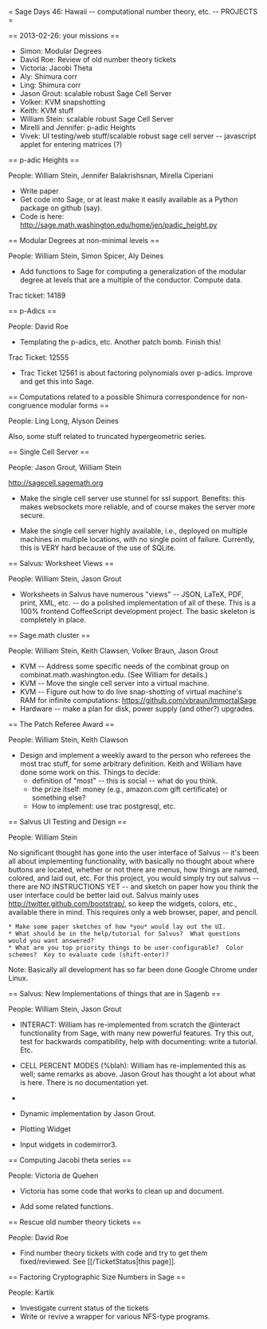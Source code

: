 = Sage Days 46: Hawaii -- computational number theory, etc. -- PROJECTS =

== 2013-02-26: your missions ==

 * Simon: Modular Degrees
 * David Roe: Review of old number theory tickets
 * Victoria: Jacobi Theta
 * Aly: Shimura corr
 * Ling: Shimura corr
 * Jason Grout: scalable robust Sage Cell Server
 * Volker: KVM snapshotting
 * Keith: KVM stuff
 * William Stein: scalable robust Sage Cell Server
 * Mirelli and Jennifer: p-adic Heights
 * Vivek: UI testing/web stuff/scalable robust sage cell server -- javascript applet for entering matrices (?)

== p-adic Heights ==

People: William Stein, Jennifer Balakrishsnan, Mirella Ciperiani

 * Write paper
 * Get code into Sage, or at least make it easily available as a Python package on github (say).
 * Code is here: http://sage.math.washington.edu/home/jen/padic_height.py

== Modular Degrees at non-minimal levels ==

People: William Stein, Simon Spicer, Aly Deines

 * Add functions to Sage for computing a generalization of the modular degree at levels that are a multiple of the conductor.  Compute data.  

Trac ticket: 14189

== p-Adics ==

People: David Roe

  * Templating the p-adics, etc.  Another patch bomb.   Finish this!

Trac Ticket: 12555

  * Trac Ticket 12561 is about factoring polynomials over p-adics.  Improve and get this into Sage.

== Computations related to a possible Shimura correspondence for non-congruence modular forms ==

People: Ling Long, Alyson Deines

Also, some stuff related to truncated hypergeometric series. 

== Single Cell Server ==

People: Jason Grout, William Stein

http://sagecell.sagemath.org

 * Make the single cell server use stunnel for ssl support.  Benefits: this makes websockets more reliable, and of course makes the server more secure.

 * Make the single cell server highly available, i.e., deployed on multiple machines in multiple locations, with no single point of failure.  Currently, this is VERY hard because of the use of SQLite.

== Salvus: Worksheet Views ==

People: William Stein, Jason Grout

 * Worksheets in Salvus have numerous "views" -- JSON, LaTeX, PDF, print, XML, etc. -- do a polished implementation of all of these.  This is a 100% frontend CoffeeScript development project.  The basic skeleton is completely in place.

== Sage.math cluster ==

People: William Stein, Keith Clawsen, Volker Braun, Jason Grout

  * KVM -- Address some specific needs of the combinat group on combinat.math.washington.edu.  (See William for details.)
  * KVM -- Move the single cell server into a virtual machine.
  * KVM -- Figure out how to do live snap-shotting of virtual machine's RAM for infinite computations:
    https://github.com/vbraun/ImmortalSage
  * Hardware -- make a plan for disk, power supply (and other?) upgrades. 

== The Patch Referee Award ==

People: William Stein, Keith Clawson

  * Design and implement a weekly award to the person who referees the most trac stuff, for some arbitrary definition.  Keith and William have done some work on this. Things to decide:
     * definition of "most" -- this is social -- what do you think.
     * the prize itself: money (e.g., amazon.com gift certificate) or something else?
     * How to implement: use trac postgresql, etc.

== Salvus UI Testing and Design ==

People: William Stein

No significant thought has gone into the user interface of Salvus -- it's been all about implementing functionality, with basically no thought about where buttons are located, whether or not there are menus, how things are named, colored, and laid out, etc.  For this project, you would simply try out salvus -- there are NO INSTRUCTIONS YET -- and sketch on paper how you think the user interface could be better laid out.    Salvus mainly uses http://twitter.github.com/bootstrap/, so keep the widgets, colors, etc., available there in mind.  This requires only a web browser, paper, and pencil.   

    * Make some paper sketches of how *you* would lay out the UI. 
    * What should be in the help/tutorial for Salvus?  What questions would you want answered?
    * What are you top priority things to be user-configurable?  Color schemes?  Key to evaluate code (shift-enter)?

Note: Basically all development has so far been done Google Chrome under Linux. 

== Salvus: New Implementations of things that are in Sagenb ==

People: William Stein, Jason Grout

 * INTERACT: William has re-implemented from scratch the @interact functionality from Sage, with many new powerful features.  Try this out, test for backwards compatibility, help with documenting: write a tutorial.  Etc. 

 * CELL PERCENT MODES (%blah): William has re-implemented this as well; same remarks as above.  Jason Grout has thought a lot about what is here.   There is no documentation yet. 
-
 * Dynamic implementation by Jason Grout.

 * Plotting Widget

 * Input widgets in codemirror3.


== Computing Jacobi theta series ==

People: Victoria de Quehen

 * Victoria has some code that works to clean up and document.

 * Add some related functions.

== Rescue old number theory tickets ==

People: David Roe

 * Find number theory tickets with code and try to get them fixed/reviewed.  See [[/TicketStatus|this page]].

== Factoring Cryptographic Size Numbers in Sage ==

People: Kartik

  * Investigate current status of the tickets
  * Write or revive a wrapper for various NFS-type programs.
